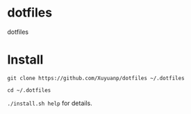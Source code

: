 dotfiles
========

dotfiles

# Install

`git clone https://github.com/Xuyuanp/dotfiles ~/.dotfiles`

`cd ~/.dotfiles`

`./install.sh help` for details.
